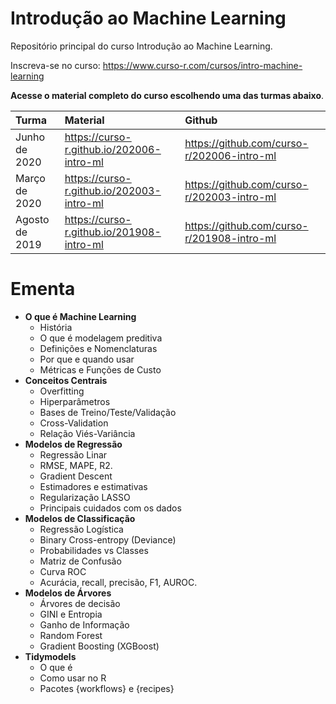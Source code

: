 
# Introdução ao Machine Learning

<!-- README.md is generated from README.Rmd. Please edit that file -->

Repositório principal do curso Introdução ao Machine Learning.

Inscreva-se no curso:
<https://www.curso-r.com/cursos/intro-machine-learning>

**Acesse o material completo do curso escolhendo uma das turmas
abaixo**.

| Turma          | Material                                    | Github                                       |
| :------------- | :------------------------------------------ | :------------------------------------------- |
| Junho de 2020  | <https://curso-r.github.io/202006-intro-ml> | <https://github.com/curso-r/202006-intro-ml> |
| Março de 2020  | <https://curso-r.github.io/202003-intro-ml> | <https://github.com/curso-r/202003-intro-ml> |
| Agosto de 2019 | <https://curso-r.github.io/201908-intro-ml> | <https://github.com/curso-r/201908-intro-ml> |

# Ementa

  - **O que é Machine Learning**
      - História
      - O que é modelagem preditiva
      - Definições e Nomenclaturas
      - Por que e quando usar
      - Métricas e Funções de Custo
  - **Conceitos Centrais**
      - Overfitting
      - Hiperparâmetros
      - Bases de Treino/Teste/Validação
      - Cross-Validation
      - Relação Viés-Variância
  - **Modelos de Regressão**
      - Regressão Linar
      - RMSE, MAPE, R2.
      - Gradient Descent
      - Estimadores e estimativas
      - Regularização LASSO
      - Principais cuidados com os dados
  - **Modelos de Classificação**
      - Regressão Logística
      - Binary Cross-entropy (Deviance)
      - Probabilidades vs Classes
      - Matriz de Confusão
      - Curva ROC
      - Acurácia, recall, precisão, F1, AUROC.
  - **Modelos de Árvores**
      - Árvores de decisão
      - GINI e Entropia
      - Ganho de Informação
      - Random Forest
      - Gradient Boosting (XGBoost)
  - **Tidymodels**
      - O que é
      - Como usar no R
      - Pacotes {workflows} e {recipes}

